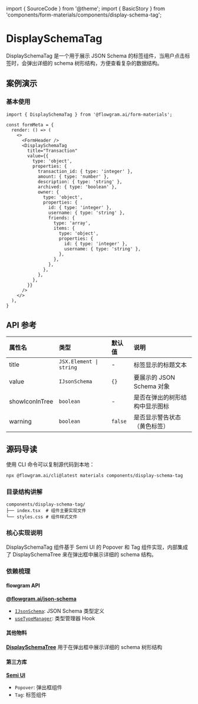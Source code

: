import { SourceCode } from '@theme';
import { BasicStory } from 'components/form-materials/components/display-schema-tag';

# DisplaySchemaTag

DisplaySchemaTag 是一个用于展示 JSON Schema 的标签组件，当用户点击标签时，会弹出详细的 schema 树形结构，方便查看复杂的数据结构。

## 案例演示

### 基本使用

<BasicStory />

```tsx pure title="form-meta.tsx"
import { DisplaySchemaTag } from '@flowgram.ai/form-materials';

const formMeta = {
  render: () => (
    <>
      <FormHeader />
      <DisplaySchemaTag
        title="Transaction"
        value={{
          type: 'object',
          properties: {
            transaction_id: { type: 'integer' },
            amount: { type: 'number' },
            description: { type: 'string' },
            archived: { type: 'boolean' },
            owner: {
              type: 'object',
              properties: {
                id: { type: 'integer' },
                username: { type: 'string' },
                friends: {
                  type: 'array',
                  items: {
                    type: 'object',
                    properties: {
                      id: { type: 'integer' },
                      username: { type: 'string' },
                    },
                  },
                },
              },
            },
          },
        }}
      />
    </>
  ),
}
```

## API 参考

| 属性名 | 类型 | 默认值 | 说明 |
| :--- | :--- | :--- | :--- |
| title | `JSX.Element \| string` | - | 标签显示的标题文本 |
| value | `IJsonSchema` | `{}` | 要展示的 JSON Schema 对象 |
| showIconInTree | `boolean` | - | 是否在弹出的树形结构中显示图标 |
| warning | `boolean` | `false` | 是否显示警告状态（黄色标签） |

## 源码导读

<SourceCode href="https://github.com/bytedance/flowgram.ai/tree/main/packages/materials/form-materials/src/components/display-schema-tag" />

使用 CLI 命令可以复制源代码到本地：

```bash
npx @flowgram.ai/cli@latest materials components/display-schema-tag
```

### 目录结构讲解

```plaintext
components/display-schema-tag/
├── index.tsx  # 组件主要实现文件
└── styles.css # 组件样式文件
```

### 核心实现说明

DisplaySchemaTag 组件基于 Semi UI 的 Popover 和 Tag 组件实现，内部集成了 DisplaySchemaTree 来在弹出框中展示详细的 schema 结构。

### 依赖梳理

#### flowgram API

[**@flowgram.ai/json-schema**](https://github.com/bytedance/flowgram.ai/tree/main/packages/json-schema)

* [`IJsonSchema`](https://flowgram.ai/auto-docs/json-schema/interfaces/IJsonSchema): JSON Schema 类型定义
* [`useTypeManager`](https://flowgram.ai/auto-docs/json-schema/functions/useTypeManager): 类型管理器 Hook

#### 其他物料

[**DisplaySchemaTree**](/materials/components/display-schema-tree.md) 用于在弹出框中展示详细的 schema 树形结构

#### 第三方库

[**Semi UI**](https://semi.design/zh-CN)

* `Popover`: 弹出框组件
* `Tag`: 标签组件

